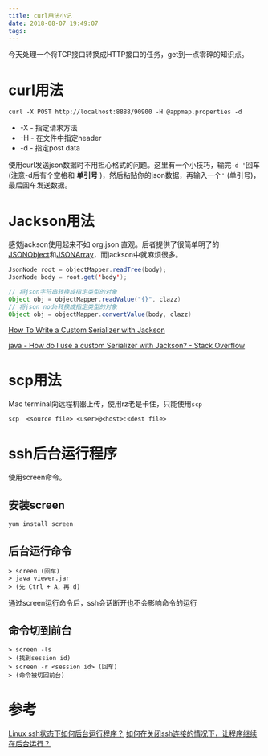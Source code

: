 ```yaml
---
title: curl用法小记
date: 2018-08-07 19:49:07
tags:
---
```


今天处理一个将TCP接口转换成HTTP接口的任务，get到一点零碎的知识点。
<!--more-->
# curl用法

```
curl -X POST http://localhost:8888/90900 -H @appmap.properties -d
```

+ -X - 指定请求方法
+ -H - 在文件中指定header
+ -d - 指定post data

使用curl发送json数据时不用担心格式的问题。这里有一个小技巧，输完`-d '`回车(注意-d后有个空格和 **单引号** )，然后粘贴你的json数据，再输入一个`'` (单引号)，最后回车发送数据。

# Jackson用法

感觉jackson使用起来不如 org.json 直观。后者提供了很简单明了的 [JSONObject]()和[JSONArray]()，而jackson中就麻烦很多。

```java
JsonNode root = objectMapper.readTree(body);
JsonNode body = root.get('body');

// 将json字符串转换成指定类型的对象
Object obj = objectMapper.readValue("{}", clazz)
// 将json node转换成指定类型的对象
Object obj = objectMapper.convertValue(body, clazz)
```

[How To Write a Custom Serializer with Jackson](https://spin.atomicobject.com/2016/07/01/custom-serializer-jackson/?utm_source=stack-overflow-ao&utm_medium=referral&utm_campaign=custom-serializer-jackson)

[java - How do I use a custom Serializer with Jackson? - Stack Overflow](https://stackoverflow.com/questions/7161638/how-do-i-use-a-custom-serializer-with-jackson)

# scp用法

Mac terminal向远程机器上传，使用rz老是卡住，只能使用`scp`

```
scp  <source file> <user>@<host>:<dest file>
```
# ssh后台运行程序
使用screen命令。

## 安装screen

```
yum install screen
```

## 后台运行命令

```
> screen (回车)
> java viewer.jar
> (先 Ctrl + A，再 d)
```
通过screen运行命令后，ssh会话断开也不会影响命令的运行

## 命令切到前台

```
> screen -ls
> (找到session id)
> screen -r <session id> (回车)
> (命令被切回前台)
```

# 参考

[Linux ssh状态下如何后台运行程序？](https://www.zhihu.com/question/20709809)
[如何在关闭ssh连接的情况下，让程序继续在后台运行？](https://blog.csdn.net/laven54/article/details/45569617)
